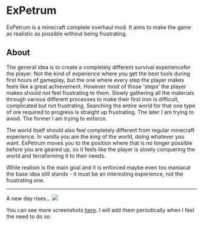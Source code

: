 # ExPetrum
ExPetrum is a minecraft complete overhaul mod. It aims to make the game as realistic as possible without being frustrating.

## About
The general idea is to create a completely different survival experiencefor the player. Not the kind of experience where you get the best tools during first hours of gameplay, but the one where every step the player makes feels like a great achievement. 
However most of those 'steps' the player makes should not feel frustrating to them. Slowly gathering all the materials through various different processes to make their first iron is difficult, complicated but not frustrating. Searching the entire world for that one type of ore required to progress is straight up frustrating. The later I am trying to avoid. The former I am trying to enforce.

The world itself should also feel completely different from regular minecraft experience. In vanilla you are the king of the world, doing whatever you want. ExPetrum moves you to the position where that is no longer possible before you are geared up, so it feels like the player is slowly conquering the world and terraforming it to their needs.

While realism is the main goal and it is enforced maybe even too maniacal the base idea still stands - it must be an interesting experience, not the frustrating one.

_ _ _

A new day rises...
![](https://github.com/V0idWa1k3r/ExPetrum/blob/master/randomdevscreenies/2017-05-04_04.39.55.png)

You can see more screenshots [here](https://github.com/V0idWa1k3r/ExPetrum/tree/master/randomdevscreenies). I will add them periodically when I feel the need to do so